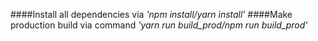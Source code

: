 ####Install all dependencies via _'npm install/yarn install'_
####Make production build via command _'yarn run build_prod/npm run build_prod'_